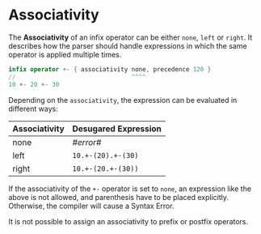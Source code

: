 # Associativity

The **Associativity** of an infix operator can be either `none`, `left` or `right`. It describes how the parser should handle expressions in which the same operator is applied multiple times.

```swift
infix operator +- { associativity none, precedence 120 }
//                                ^^^^
10 +- 20 +- 30
```

Depending on the `associativity`, the expression can be evaluated in different ways:

| Associativity | Desugared Expression |
|---------------|----------------------|
| none          | *#error#*            |
| left          | `10.+-(20).+-(30)`   |
| right         | `10.+-(20.+-(30))`   |

If the associativity of the `+-` operator is set to `none`, an expression like the above is not allowed, and parenthesis have to be placed explicitly. Otherwise, the compiler will cause a Syntax Error.

It is not possible to assign an associativity to prefix or postfix operators.